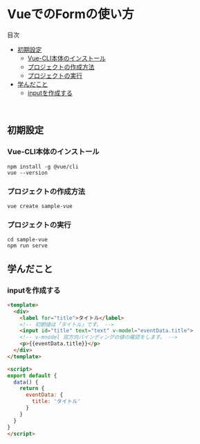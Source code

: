 # VueでのFormの使い方

<!-- START doctoc generated TOC please keep comment here to allow auto update -->
<!-- DON'T EDIT THIS SECTION, INSTEAD RE-RUN doctoc TO UPDATE -->
目次

- [初期設定](#%E5%88%9D%E6%9C%9F%E8%A8%AD%E5%AE%9A)
  - [Vue-CLI本体のインストール](#vue-cli%E6%9C%AC%E4%BD%93%E3%81%AE%E3%82%A4%E3%83%B3%E3%82%B9%E3%83%88%E3%83%BC%E3%83%AB)
  - [プロジェクトの作成方法](#%E3%83%97%E3%83%AD%E3%82%B8%E3%82%A7%E3%82%AF%E3%83%88%E3%81%AE%E4%BD%9C%E6%88%90%E6%96%B9%E6%B3%95)
  - [プロジェクトの実行](#%E3%83%97%E3%83%AD%E3%82%B8%E3%82%A7%E3%82%AF%E3%83%88%E3%81%AE%E5%AE%9F%E8%A1%8C)
- [学んだこと](#%E5%AD%A6%E3%82%93%E3%81%A0%E3%81%93%E3%81%A8)
  - [inputを作成する](#input%E3%82%92%E4%BD%9C%E6%88%90%E3%81%99%E3%82%8B)

<!-- END doctoc generated TOC please keep comment here to allow auto update -->
<br>

## 初期設定
### Vue-CLI本体のインストール
```
npm install -g @vue/cli
vue --version
```

### プロジェクトの作成方法
```
vue create sample-vue
```

### プロジェクトの実行
```
cd sample-vue
npm run serve
```

## 学んだこと
### inputを作成する
```html
<template>
  <div>
    <label for="title">タイトル</label>
    <!-- 初期値は「タイトル」です。 -->
    <input id="title" text="text" v-model="eventData.title">
    <!-- v-mnodel 双方向バインディングの値の確認をします。 -->
    <p>{{eventData.title}}</p>
  </div>
</template>

<script>
export default {
  data() {
    return {
      eventData: {
        title: 'タイトル'
      }
    }
  }
}
</script>
```
<br>


